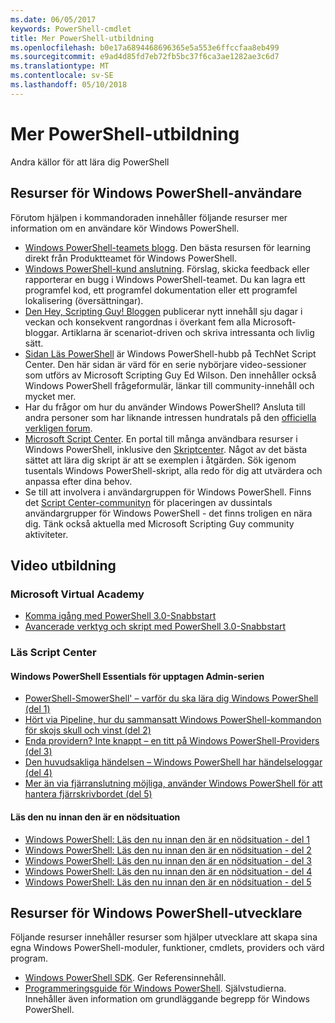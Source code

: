 ```yaml
---
ms.date: 06/05/2017
keywords: PowerShell-cmdlet
title: Mer PowerShell-utbildning
ms.openlocfilehash: b0e17a6894468696365e5a553e6ffccfaa8eb499
ms.sourcegitcommit: e9ad4d85fd7eb72fb5bc37f6ca3ae1282ae3c6d7
ms.translationtype: MT
ms.contentlocale: sv-SE
ms.lasthandoff: 05/10/2018
---
```

# <a name="more-powershell-learning"></a>Mer PowerShell-utbildning

Andra källor för att lära dig PowerShell

## <a name="resources-for-windows-powershell-users"></a>Resurser för Windows PowerShell-användare

Förutom hjälpen i kommandoraden innehåller följande resurser mer information om en användare kör Windows PowerShell.

- [Windows PowerShell-teamets blogg](http://blogs.msdn.com/b/powershell/). Den bästa resursen för learning direkt från Produktteamet för Windows PowerShell.
- [Windows PowerShell-kund anslutning](http://Connect.Microsoft.com/PowerShell). Förslag, skicka feedback eller rapporterar en bugg i Windows PowerShell-teamet. Du kan lagra ett programfel kod, ett programfel dokumentation eller ett programfel lokalisering (översättningar).
- [Den Hey, Scripting Guy! Bloggen](https://blogs.technet.microsoft.com/heyscriptingguy/) publicerar nytt innehåll sju dagar i veckan och konsekvent rangordnas i överkant fem alla Microsoft-bloggar. Artiklarna är scenariot-driven och skriva intressanta och livlig sätt.
- [Sidan Läs PowerShell](https://blogs.technet.microsoft.com/heyscriptingguy/2015/01/04/weekend-scripter-the-best-ways-to-learn-powershell/) är Windows PowerShell-hubb på TechNet Script Center. Den här sidan är värd för en serie nybörjare video-sessioner som utförs av Microsoft Scripting Guy Ed Wilson. Den innehåller också Windows PowerShell frågeformulär, länkar till community-innehåll och mycket mer.
- Har du frågor om hur du använder Windows PowerShell? Ansluta till andra personer som har liknande intressen hundratals på den [officiella verkligen forum](http://social.technet.microsoft.com/forums/itcg/threads/).
- [Microsoft Script Center](https://technet.microsoft.com/scriptcenter). En portal till många användbara resurser i Windows PowerShell, inklusive den [Skriptcenter](http://gallery.technet.microsoft.com/scriptcenter/). Något av det bästa sättet att lära dig skript är att se exemplen i åtgärden. Sök igenom tusentals Windows PowerShell-skript, alla redo för dig att utvärdera och anpassa efter dina behov.
- Se till att involvera i användargruppen för Windows PowerShell. Finns det [Script Center-communityn](https://technet.microsoft.com/scriptcenter/hh182567.aspx) för placeringen av dussintals användargrupper för Windows PowerShell - det finns troligen en nära dig. Tänk också aktuella med Microsoft Scripting Guy community aktiviteter.

## <a name="video-training"></a>Video utbildning

### <a name="microsoft-virtual-academy"></a>Microsoft Virtual Academy
- [Komma igång med PowerShell 3.0-Snabbstart](https://mva.microsoft.com/en-US/training-courses/getting-started-with-powershell-30-jump-start-8276)
- [Avancerade verktyg och skript med PowerShell 3.0-Snabbstart](https://mva.microsoft.com/en-US/training-courses/advanced-tools-scripting-with-powershell-30-jump-start-8231)

### <a name="script-center-learn"></a>Läs Script Center
#### <a name="windows-powershell-essentials-for-the-busy-admin-series"></a>Windows PowerShell Essentials för upptagen Admin-serien
- [PowerShell-SmowerShell' – varför du ska lära dig Windows PowerShell &#40;del 1&#41;](http://dlbmodigital.microsoft.com/webcasts/wmv/23976_Dnl_L.wmv)
- [Hört via Pipeline, hur du sammansatt Windows PowerShell-kommandon för skojs skull och vinst &#40;del 2&#41;](http://dlbmodigital.microsoft.com/webcasts/wmv/23977_Dnl_L.wmv)
- [Enda providern? Inte knappt – en titt på Windows PowerShell-Providers &#40;del 3&#41;](http://dlbmodigital.microsoft.com/webcasts/wmv/23978_Dnl_L.wmv)
- [Den huvudsakliga händelsen – Windows PowerShell har händelseloggar &#40;del 4&#41;](http://dlbmodigital.microsoft.com/webcasts/wmv/23979_Dnl_L.wmv)
- [Mer än via fjärranslutning möjliga, använder Windows PowerShell för att hantera fjärrskrivbordet &#40;del 5&#41;](http://dlbmodigital.microsoft.com/webcasts/wmv/23980_Dnl_L.wmv)

#### <a name="learn-it-now-before-its-an-emergency"></a>Läs den nu innan den är en nödsituation
- [Windows PowerShell: Läs den nu innan den är en nödsituation - del 1](http://dlbmodigital.microsoft.com/webcasts/wmv/1032481530_Dnl_L.wmv)
- [Windows PowerShell: Läs den nu innan den är en nödsituation - del 2](http://dlbmodigital.microsoft.com/webcasts/wmv/1032481542_Dnl_L.wmv)
- [Windows PowerShell: Läs den nu innan den är en nödsituation - del 3](http://dlbmodigital.microsoft.com/webcasts/wmv/1032481548_Dnl_L.wmv)
- [Windows PowerShell: Läs den nu innan den är en nödsituation - del 4](http://dlbmodigital.microsoft.com/webcasts/wmv/1032481552_Dnl_L.wmv)
- [Windows PowerShell: Läs den nu innan den är en nödsituation - del 5](http://dlbmodigital.microsoft.com/webcasts/wmv/1032481554_Dnl_L.wmv)

## <a name="resources-for-windows-powershell-developers"></a>Resurser för Windows PowerShell-utvecklare

Följande resurser innehåller resurser som hjälper utvecklare att skapa sina egna Windows PowerShell-moduler, funktioner, cmdlets, providers och värd program.

- [Windows PowerShell SDK](http://go.microsoft.com/fwlink/p/?LinkID=89595). Ger Referensinnehåll.
- [Programmeringsguide för Windows PowerShell](http://go.microsoft.com/fwlink/p/?LinkID=89596). Självstudierna. Innehåller även information om grundläggande begrepp för Windows PowerShell.
